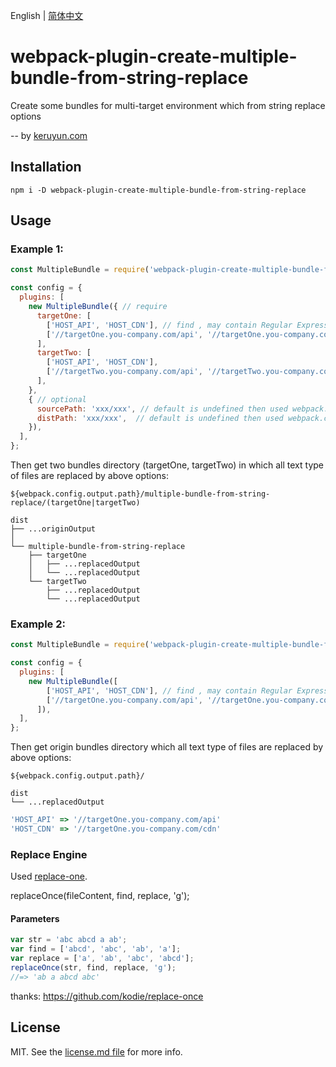 English | [简体中文](./README_zh-CN.md)

# webpack-plugin-create-multiple-bundle-from-string-replace

Create some bundles for multi-target environment which from string replace options

-- by [keruyun.com](http://keruyun.com)
## Installation

```shell
npm i -D webpack-plugin-create-multiple-bundle-from-string-replace
```

## Usage

### Example 1:
```javascript
const MultipleBundle = require('webpack-plugin-create-multiple-bundle-from-string-replace');

const config = {
  plugins: [
    new MultipleBundle({ // require
      targetOne: [
        ['HOST_API', 'HOST_CDN'], // find , may contain Regular Expressions, /HOST_API/
        ['//targetOne.you-company.com/api', '//targetOne.you-company.com/cdn'], // replace
      ],
      targetTwo: [
        ['HOST_API', 'HOST_CDN'],
        ['//targetTwo.you-company.com/api', '//targetTwo.you-company.com/cdn'],
      ],
    },
    { // optional
      sourcePath: 'xxx/xxx', // default is undefined then used webpack.config.output.path
      distPath: 'xxx/xxx',  // default is undefined then used webpack.config.output.path/multiple-bundle-from-string-replace
    }),
  ],
};
```

Then get two bundles directory (targetOne, targetTwo) in which all text type of files are replaced by above options:

```shell
${webpack.config.output.path}/multiple-bundle-from-string-replace/(targetOne|targetTwo)
```

```shell
dist
├── ...originOutput
│
└── multiple-bundle-from-string-replace
    ├── targetOne
    │   ├── ...replacedOutput
    │   └── ...replacedOutput
    └── targetTwo
        ├── ...replacedOutput
        └── ...replacedOutput
```
### Example 2:
```javascript
const MultipleBundle = require('webpack-plugin-create-multiple-bundle-from-string-replace');

const config = {
  plugins: [
    new MultipleBundle([
        ['HOST_API', 'HOST_CDN'], // find , may contain Regular Expressions, /HOST_API/
        ['//targetOne.you-company.com/api', '//targetOne.you-company.com/cdn'], // replace
      ]),
  ],
};
```

Then get origin bundles directory which all text type of files are replaced by above options:

```shell
${webpack.config.output.path}/
```

```shell
dist
└── ...replacedOutput
```
```javascript
'HOST_API' => '//targetOne.you-company.com/api'
'HOST_CDN' => '//targetOne.you-company.com/cdn'
```
### Replace Engine

Used [replace-one](https://github.com/kodie/replace-once).

replaceOnce(fileContent, find, replace, 'g');

#### Parameters

```javascript
var str = 'abc abcd a ab';
var find = ['abcd', 'abc', 'ab', 'a'];
var replace = ['a', 'ab', 'abc', 'abcd'];
replaceOnce(str, find, replace, 'g');
//=> 'ab a abcd abc'
```

thanks: https://github.com/kodie/replace-once

## License

MIT. See the [license.md file](license.md) for more info.
